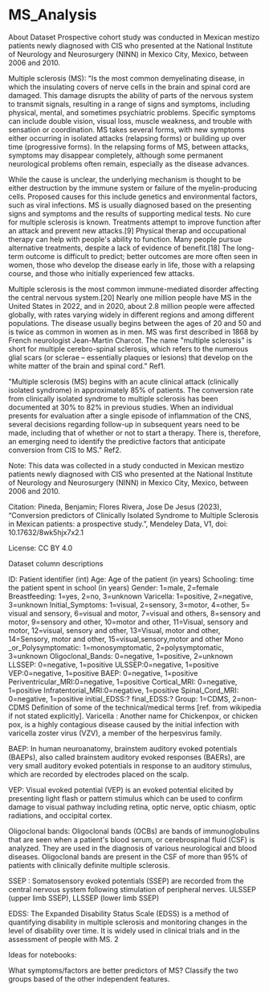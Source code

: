 # MS_Analysis
About Dataset
Prospective cohort study was conducted in Mexican mestizo patients newly diagnosed with CIS who presented at the National Institute of Neurology and Neurosurgery (NINN) in Mexico City, Mexico, between 2006 and 2010.

Multiple sclerosis (MS):
"Is the most common demyelinating disease, in which the insulating covers of nerve cells in the brain and spinal cord are damaged. This damage disrupts the ability of parts of the nervous system to transmit signals, resulting in a range of signs and symptoms, including physical, mental, and sometimes psychiatric problems. Specific symptoms can include double vision, visual loss, muscle weakness, and trouble with sensation or coordination. MS takes several forms, with new symptoms either occurring in isolated attacks (relapsing forms) or building up over time (progressive forms). In the relapsing forms of MS, between attacks, symptoms may disappear completely, although some permanent neurological problems often remain, especially as the disease advances.

While the cause is unclear, the underlying mechanism is thought to be either destruction by the immune system or failure of the myelin-producing cells. Proposed causes for this include genetics and environmental factors, such as viral infections. MS is usually diagnosed based on the presenting signs and symptoms and the results of supporting medical tests.
No cure for multiple sclerosis is known. Treatments attempt to improve function after an attack and prevent new attacks.[9] Physical therap and occupational therapy can help with people's ability to function. Many people pursue alternative treatments, despite a lack of evidence of benefit.[18] The long-term outcome is difficult to predict; better outcomes are more often seen in women, those who develop the disease early in life, those with a relapsing course, and those who initially experienced few attacks.

Multiple sclerosis is the most common immune-mediated disorder affecting the central nervous system.[20] Nearly one million people have MS in the United States in 2022, and in 2020, about 2.8 million people were affected globally, with rates varying widely in different regions and among different populations. The disease usually begins between the ages of 20 and 50 and is twice as common in women as in men. MS was first described in 1868 by French neurologist Jean-Martin Charcot. The name "multiple sclerosis" is short for multiple cerebro-spinal sclerosis, which refers to the numerous glial scars (or sclerae – essentially plaques or lesions) that develop on the white matter of the brain and spinal cord." Ref1.

"Multiple sclerosis (MS) begins with an acute clinical attack (clinically isolated syndrome) in approximately 85% of patients. The conversion rate from clinically isolated syndrome to multiple sclerosis has been documented at 30% to 82% in previous studies. When an individual presents for evaluation after a single episode of inflammation of the CNS, several decisions regarding follow-up in subsequent years need to be made, including that of whether or not to start a therapy. There is, therefore, an emerging need to identify the predictive factors that anticipate conversion from CIS to MS." Ref2.

Note: This data was collected in a study conducted in Mexican mestizo patients newly diagnosed with CIS who presented at the National Institute of Neurology and Neurosurgery (NINN) in Mexico City, Mexico, between 2006 and 2010.

Citation:
Pineda, Benjamin; Flores Rivera, Jose De Jesus (2023), “Conversion predictors of Clinically Isolated Syndrome to Multiple Sclerosis in Mexican patients: a prospective study.”, Mendeley Data, V1, doi: 10.17632/8wk5hjx7x2.1

License:
CC BY 4.0

Dataset column descriptions

ID: Patient identifier (int)
Age: Age of the patient (in years)
Schooling: time the patient spent in school (in years)
Gender: 1=male, 2=female
Breastfeeding: 1=yes, 2=no, 3=unknown
Varicella: 1=positive, 2=negative, 3=unknown
Initial_Symptoms: 1=visual, 2=sensory, 3=motor, 4=other, 5= visual and sensory, 6=visual and motor, 7=visual and others, 8=sensory and motor, 9=sensory and other, 10=motor and other, 11=Visual, sensory and motor, 12=visual, sensory and other, 13=Visual, motor and other, 14=Sensory, motor and other, 15=visual,sensory,motor and other
Mono _or_Polysymptomatic: 1=monosymptomatic, 2=polysymptomatic, 3=unknown
Oligoclonal_Bands: 0=negative, 1=positive, 2=unknown
LLSSEP: 0=negative, 1=positive
ULSSEP:0=negative, 1=positive
VEP:0=negative, 1=positive
BAEP: 0=negative, 1=positive
Periventricular_MRI:0=negative, 1=positive
Cortical_MRI: 0=negative, 1=positive
Infratentorial_MRI:0=negative, 1=positive
Spinal_Cord_MRI: 0=negative, 1=positive
initial_EDSS:?
final_EDSS:?
Group: 1=CDMS, 2=non-CDMS
Definition of some of the technical/medical terms [ref. from wikipedia if not stated explicitly].
Varicella : Another name for Chickenpox, or chicken pox, is a highly contagious disease caused by the initial infection with varicella zoster virus (VZV), a member of the herpesvirus family.

BAEP: In human neuroanatomy, brainstem auditory evoked potentials (BAEPs), also called brainstem auditory evoked responses (BAERs), are very small auditory evoked potentials in response to an auditory stimulus, which are recorded by electrodes placed on the scalp.

VEP: Visual evoked potential (VEP) is an evoked potential elicited by presenting light flash or pattern stimulus which can be used to confirm damage to visual pathway including retina, optic nerve, optic chiasm, optic radiations, and occipital cortex.

Oligoclonal bands: Oligoclonal bands (OCBs) are bands of immunoglobulins that are seen when a patient's blood serum, or cerebrospinal fluid (CSF) is analyzed. They are used in the diagnosis of various neurological and blood diseases. Oligoclonal bands are present in the CSF of more than 95% of patients with clinically definite multiple sclerosis.

SSEP : Somatosensory evoked potentials (SSEP) are recorded from the central nervous system following stimulation of peripheral nerves. ULSSEP (upper limb SSEP), LLSSEP (lower limb SSEP)

EDSS: The Expanded Disability Status Scale (EDSS) is a method of quantifying disability in multiple sclerosis and monitoring changes in the level of disability over time. It is widely used in clinical trials and in the assessment of people with MS. 2

Ideas for notebooks:

What symptoms/factors are better predictors of MS?
Classify the two groups based of the other independent features.

